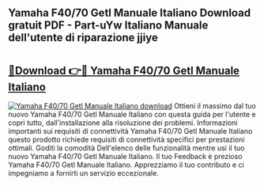 ## Yamaha F40/70 Getl Manuale Italiano Download gratuit PDF - Part-uYw Italiano Manuale dell'utente di riparazione jjiye

# <h2><a href="http://df9gmrd.blite.top/?on=Yamaha+F40%2f70+Getl+Manuale+Italiano">🔗Download 👉🔴 Yamaha F40/70 Getl Manuale Italiano</a></h2>

[![Yamaha F40/70 Getl Manuale Italiano download](https://i.imgur.com/lujVjoI.png)](http://df9gmrd.blite.top/?on=Yamaha+F40%2f70+Getl+Manuale+Italiano)
Ottieni il massimo dal tuo nuovo Yamaha F40/70 Getl Manuale Italiano con questa guida per l'utente e copri tutto, dall'installazione alla risoluzione dei problemi. Informazioni importanti sui requisiti di connettività Yamaha F40/70 Getl Manuale Italiano questo prodotto richiede requisiti di connettività specifici per prestazioni ottimali. Goditi la comodità Dell'elenco delle funzionalità mentre usi il tuo nuovo Yamaha F40/70 Getl Manuale Italiano. Il tuo Feedback è prezioso Yamaha F40/70 Getl Manuale Italiano. Apprezziamo il tuo contributo e ci impegniamo a fornirti un servizio eccezionale.
